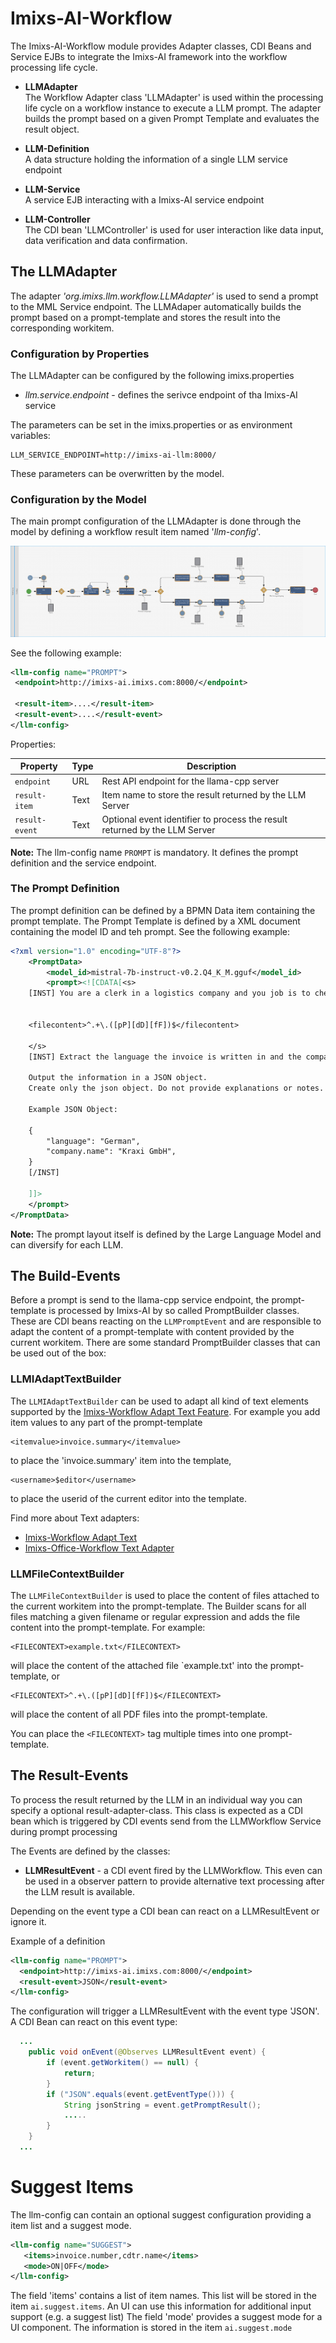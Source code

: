 # Imixs-AI-Workflow

The Imixs-AI-Workflow module provides Adapter classes, CDI Beans and Service EJBs to integrate the Imixs-AI framework into the workflow processing life cycle.

 - **LLMAdapter**<br/>The Workflow Adapter class 'LLMAdapter' is used within the processing life cycle on a workflow instance to execute a LLM prompt. The adapter builds the prompt based on a given Prompt Template and evaluates the result object.  <br/>

 - **LLM-Definition** <br/>A data structure holding the information of a single LLM service endpoint  <br/>

 - **LLM-Service** <br/>A service EJB interacting with a Imixs-AI service endpoint  <br/>

 - **LLM-Controller** <br/> The CDI bean 'LLMController' is used for user interaction like data input, data verification and data confirmation.   <br/>

## The LLMAdapter

The adapter *'org.imixs.llm.workflow.LLMAdapter'* is used to send a prompt to the MML Service endpoint. The LLMAdaper automatically builds the prompt based on a prompt-template and stores the result into the corresponding workitem.  

### Configuration by Properties

The LLMAdapter can be configured by the following imixs.properties 

 - *llm.service.endpoint* - defines the serivce endpoint of tha Imixs-AI service

The parameters can be set in the imixs.properties or as environment variables:

	LLM_SERVICE_ENDPOINT=http://imixs-ai-llm:8000/

These parameters can be overwritten by the model. 

### Configuration by the Model

The main prompt configuration of the LLMAdapter is done through the model by defining a workflow result item named '*llm-config*'.

<img src="../doc/images/imixs-llm-adapter-config.png" />

See the following example:
    
```xml
<llm-config name="PROMPT">
 <endpoint>http://imixs-ai.imixs.com:8000/</endpoint>

 <result-item>....</result-item>
 <result-event>....</result-event>
</llm-config>
```

Properties: 


| Property 	      | Type   | Description                               					     	   |
| --------------- | ------ | --------------------------------------------------------------------- |
| `endpoint`      |  URL   | Rest API endpoint for the llama-cpp server                            |
| `result-item`   | Text   | Item name to store the result returned by the LLM Server              |
| `result-event`  | Text   | Optional event identifier to process the result returned by the LLM Server  |


**Note:** The llm-config name `PROMPT` is mandatory. It defines the prompt definition and the service endpoint.


### The Prompt Definition

The prompt definition can be defined by a BPMN Data item containing the prompt template. The Prompt Template is defined by a XML document containing the model ID and teh prompt. See the following example:

```xml
<?xml version="1.0" encoding="UTF-8"?>
    <PromptData>
        <model_id>mistral-7b-instruct-v0.2.Q4_K_M.gguf</model_id>
        <prompt><![CDATA[<s>
    [INST] You are a clerk in a logistics company and you job is to check invoices documents. [/INST]		
            
   
    <filecontent>^.+\.([pP][dD][fF])$</filecontent>

    </s>
    [INST] Extract the language the invoice is written in and the company name.

    Output the information in a JSON object. 
    Create only the json object. Do not provide explanations or notes.

    Example JSON Object:

    { 
        "language": "German",
        "company.name": "Kraxi GmbH",
    }
    [/INST]

    ]]>
    </prompt>
</PromptData>  
```

**Note:** The prompt layout itself is defined by the Large Language Model and can diversify for each LLM.

## The Build-Events

Before a prompt is send to the llama-cpp service endpoint, the prompt-template is processed by Imixs-AI by so called PromptBuilder classes. These are CDI beans reacting on the `LLMPromptEvent` and are responsible to adapt the content of a prompt-template with content provided by the current workitem. There are some standard PromptBuilder classes that can be used out of the box:

### LLMIAdaptTextBuilder

The `LLMIAdaptTextBuilder` can be used to adapt all kind of text elements supported by the [Imixs-Workflow Adapt Text Feature](https://www.imixs.org/doc/engine/adapttext.html). For example you add item values to any part of the prompt-template

    <itemvalue>invoice.summary</itemvalue>

to place the 'invoice.summary' item into the template,


    <username>$editor</username>

to place the userid of the current editor into the template. 

Find more about Text adapters:

 - [Imixs-Workflow Adapt Text](https://www.imixs.org/doc/engine/adapttext.html)
 - [Imixs-Office-Workflow Text Adapter](https://doc.office-workflow.com/textadapter/index.html)


### LLMFileContextBuilder

The `LLMFileContextBuilder` is used to place the content of files attached to the current workitem into the prompt-template. The Builder  scans for all files matching a given filename or regular expression and adds the file content into the prompt-template. For example: 

    <FILECONTEXT>example.txt</FILECONTEXT>

will place the content of the attached file `example.txt' into the prompt-template, or

    <FILECONTEXT>^.+\.([pP][dD][fF])$</FILECONTEXT>

will place the content of all PDF files into the prompt-template. 

You can place the `<FILECONTEXT>` tag multiple times into one prompt-template.


## The Result-Events

To process the result returned by the LLM in an individual way you can specify a optional result-adapter-class. This class is expected as a CDI bean which is triggered by CDI events send from the LLMWorkflow Service during prompt processing

The Events are defined by the classes:

 - **LLMResultEvent** -  a CDI event fired by the LLMWorkflow. This even can be used in a observer pattern to provide alternative text processing after the LLM result is available.

 Depending on the event type a CDI bean can react on a LLMResultEvent or ignore it.

Example of a definition 

```xml
<llm-config name="PROMPT">
  <endpoint>http://imixs-ai.imixs.com:8000/</endpoint>
  <result-event>JSON</result-event>
</llm-config>
```

The configuration will trigger a LLMResultEvent with the event type 'JSON'. A CDI Bean can react on this event type:

```java
  ...
    public void onEvent(@Observes LLMResultEvent event) {
        if (event.getWorkitem() == null) {
            return;
        }
        if ("JSON".equals(event.getEventType())) {
            String jsonString = event.getPromptResult();
            .....
        }
    }
  ...
```


# Suggest Items

The llm-config can contain an optional suggest configuration providing a item list and a suggest mode.
    
```xml
<llm-config name="SUGGEST"> 
   <items>invoice.number,cdtr.name</items>
   <mode>ON|OFF</mode>
</llm-config>
```

The field 'items' contains a list of item names. This list will be  stored in the item `ai.suggest.items`. 
An UI can use this information for additional input support (e.g. a suggest list)
The field 'mode' provides a suggest mode for a UI component. The information is stored in the item `ai.suggest.mode`


